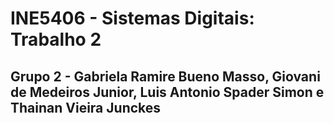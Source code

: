 # INE5406 - Sistemas Digitais: Trabalho 2
## Grupo 2 - Gabriela Ramire Bueno Masso, Giovani de Medeiros Junior, Luis Antonio Spader Simon e Thainan Vieira Junckes
